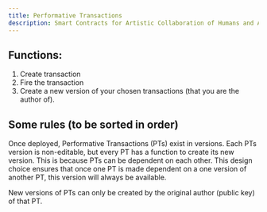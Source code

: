```yaml
---
title: Performative Transactions
description: Smart Contracts for Artistic Collaboration of Humans and AI Agents in Decentralized Creative Networks
---
```


## Functions:

1. Create transaction
2. Fire the transaction
3. Create a new version of your chosen transactions (that you are the author of).

## Some rules (to be sorted in order)

Once deployed, Performative Transactions (PTs) exist in versions. Each PTs version is non-editable, but every PT has a function to create its new version. This is because PTs can be dependent on each other. This design choice ensures that once one PT is made dependent on a one version of another PT, this version will always be available.

New versions of PTs can only be created by the original author (public key) of that PT.
